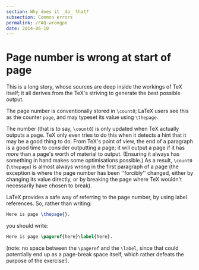 ```yaml
---
section: Why does it _do_ that?
subsection: Common errors
permalink: /FAQ-wrongpn
date: 2014-06-10
---
```


# Page number is wrong at start of page

This is a long story, whose sources are deep inside the workings of
TeX itself; it all derives from the TeX's striving to generate
the best possible output.

The page number is conventionally stored in `\count0`; LaTeX
users see this as the counter `page`, and may typeset its value
using `\thepage`.

The number (that is to say, `\count0`) is only updated when TeX
actually outputs a page.  TeX only even tries to do this when it
detects a hint that it may be a good thing to do.  From TeX's point
of view, the end of a paragraph is a good time to consider outputting
a page; it will output a page if it has _more_ than a page's
worth of material to output.  (Ensuring it always has something in
hand makes some optimisations possible.)  As a result, `\count0`
(`\thepage`) is almost always wrong in the first paragraph of a
page (the exception is where the page number has been ''forcibly''
changed, either by changing its value directly, or by breaking the
page where TeX wouldn't necessarily have chosen to break).

LaTeX provides a safe way of referring to the page number, by using
label references.  So, rather than writing:
```latex
Here is page \thepage{}.
```
you should write:
```latex
Here is page \pageref{here}\label{here}.
```
(note: no space between the `\pageref` and the `\label`, since
that could potentially end up as a page-break space itself, which
rather defeats the purpose of the exercise!).

